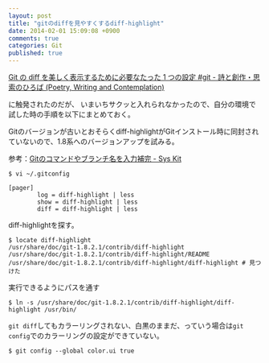 ```yaml
---
layout: post
title: "gitのdiffを見やすくするdiff-highlight"
date: 2014-02-01 15:09:08 +0900 
comments: true
categories: Git
published: true
---
```


[Git の diff を美しく表示するために必要なたった 1 つの設定 #git - 詩と創作・思索のひろば (Poetry, Writing and Contemplation)](http://motemen.hatenablog.com/entry/2013/11/26/Git_%E3%81%AE_diff_%E3%82%92%E7%BE%8E%E3%81%97%E3%81%8F%E8%A1%A8%E7%A4%BA%E3%81%99%E3%82%8B%E3%81%9F%E3%82%81%E3%81%AB%E5%BF%85%E8%A6%81%E3%81%AA%E3%81%9F%E3%81%A3%E3%81%9F_1_%E3%81%A4%E3%81%AE%E8%A8%AD)

に触発されたのだが、
いまいちサクッと入れられなかったので、自分の環境で試した時の手順を以下にまとめておく。

Gitのバージョンが古いとおそらくdiff-highlightがGitインストール時に同封されていないので、1.8系へのバージョンアップを試みる。

参考：[Gitのコマンドやブランチ名を入力補完 - Sys Kit](http://kotaroyoshimatsu.github.io/blog/git-input-completion/)


```
$ vi ~/.gitconfig
```

```
[pager]
        log = diff-highlight | less
        show = diff-highlight | less
        diff = diff-highlight | less
```

diff-highlightを探す。

```
$ locate diff-highlight
/usr/share/doc/git-1.8.2.1/contrib/diff-highlight
/usr/share/doc/git-1.8.2.1/contrib/diff-highlight/README
/usr/share/doc/git-1.8.2.1/contrib/diff-highlight/diff-highlight # 見つけた
```

実行できるようにパスを通す

```
$ ln -s /usr/share/doc/git-1.8.2.1/contrib/diff-highlight/diff-highlight /usr/bin/
```

`git diff`してもカラーリングされない、白黒のままだ、っていう場合は`git config`でのカラーリングの設定ができていない。

```
$ git config --global color.ui true
```

